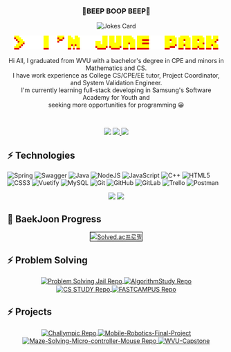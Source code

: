 <h3 align="center">👾BEEP BOOP BEEP👾</h3>

<!-- JOKE -->
<p align="center">
<img src="https://readme-jokes.vercel.app/api?theme=nightowl" alt="Jokes Card" />
</p>


<!-- NAME -->
<p align="center">
  <img src="./assets/arcade-font-writer (1).png"/>
</p>

<p align="center"> Hi All, I graduated from WVU with a bachelor's degree in CPE and minors in Mathematics and CS.<br/> I have work experience as College CS/CPE/EE tutor, Project Coordinator, and System Validation Engineer. <br/> I'm currently learning full-stack developing in Samsung's Software Academy for Youth and <br/> seeking more opportunities for programming 😀
</p>
<br/>

<!-- 이력서랑 이메일 넣을 자리 -->

<p align="center"> 
<a href="https://hits.seeyoufarm.com"><img src="https://hits.seeyoufarm.com/api/count/incr/badge.svg?url=https%3A%2F%2Fgithub.com%2FJun0S2%2Fhit-counter&count_bg=%23FFD902&title_bg=%233B3B3B&icon=gitlab.svg&icon_color=%23FB8200&title=hits&edge_flat=false"/></a>
<a href="mailto:hp0006@mix.wvu.edu" target="_blank">
    <img src="https://img.shields.io/badge/-Gmail-F73A6D?logo=gmail&logoColor=white&link=mailto:hp0006@mix.wvu.edu"/>
</a>
  <a href="https://befitting-locust-a2c.notion.site/June-Park-9a0d59ecf3b242bf9fba1b2f935629c1" target="_blank">
    <img src =  "https://img.shields.io/badge/-Portfolio-violet?&logo=notion&logoColor=white&link=https://befitting-locust-a2c.notion.site/June-Park-9a0d59ecf3b242bf9fba1b2f935629c1" target="_blank"/>
</a>
</p>

<!-- Tech Stacks -->

## ⚡ Technologies

![Spring](https://img.shields.io/badge/spring-%236DB33F.svg?style=for-the-badge&logo=spring&logoColor=white)
![Swagger](https://img.shields.io/badge/-Swagger-%23Clojure?style=for-the-badge&logo=swagger&logoColor=white)
![Java](https://img.shields.io/badge/java-%23ED8B00.svg?style=for-the-badge&logo=java&logoColor=white)
![NodeJS](https://img.shields.io/badge/node.js-6DA55F?style=for-the-badge&logo=node.js&logoColor=white)
![JavaScript](https://img.shields.io/badge/javascript-%23323330.svg?style=for-the-badge&logo=javascript&logoColor=%23F7DF1E)
![C++](https://img.shields.io/badge/c++-%2300599C.svg?style=for-the-badge&logo=c%2B%2B&logoColor=white)
![HTML5](https://img.shields.io/badge/html5-%23E34F26.svg?style=for-the-badge&logo=html5&logoColor=white)
![CSS3](https://img.shields.io/badge/css3-%231572B6.svg?style=for-the-badge&logo=css3&logoColor=white)
![Vuetify](https://img.shields.io/badge/Vuetify-1867C0?style=for-the-badge&logo=vuetify&logoColor=AEDDFF)
![MySQL](https://img.shields.io/badge/mysql-%2300f.svg?style=for-the-badge&logo=mysql&logoColor=white)
![Git](https://img.shields.io/badge/git-%23F05033.svg?style=for-the-badge&logo=git&logoColor=white)
![GitHub](https://img.shields.io/badge/github-%23121011.svg?style=for-the-badge&logo=github&logoColor=white)
![GitLab](https://img.shields.io/badge/gitlab-%23181717.svg?style=for-the-badge&logo=gitlab&logoColor=white)
![Trello](https://img.shields.io/badge/Trello-%23026AA7.svg?style=for-the-badge&logo=Trello&logoColor=white)
![Postman](https://img.shields.io/badge/Postman-FF6C37?style=for-the-badge&logo=postman&logoColor=white)

<!--(MOST USED LANGUAGES & GIT STATUS h177.27 w450)-->

<p align=center>
    <div align="center">
     <img  width = "450px" src ="https://github-readme-stats.vercel.app/api?username=Jun0S2&show_icons=true&theme=great-gatsby"/>
      <img height="177.27px" src="https://github-readme-stats.vercel.app/api/top-langs/?username=Jun0S2&layout=compact&theme=great-gatsby"/>
    </div>
</p>

<!-- Baekjoon lv -->
## 🧪 BaekJoon Progress

<p align=center>
   <div align="center">
     <a href="https://solved.ac/shun12" title="Go to Source">
        <img align="center" border="1px solid white" height="150px" src="http://mazassumnida.wtf/api/v2/generate_badge?boj=shun12" alt="Solved.ac프로필" />
     </a>
   </div>
</p>

<!-- PS REPO-->
## ⚡ Problem Solving
<p align=center>
   <div align="center">
     <!-- Algorithm Group Study-->  
        <a href="https://github.com/Jun0S2/Problem_Solving_Jail" title="Go to Problem Solving Jail Repo">
         <img align="center" src="https://github-readme-stats.vercel.app/api/pin/?username=Jun0S2&repo=Problem_Solving_Jail&theme=great-gatsby&show_icons=true&show_owner=true" alt="Problem Solving Jail Repo" />
        </a>
        <!--  Algorithm Personal Study -->        
      <a href="https://github.com/Jun0S2/AlgorithmStudy" title="Go to AlgorithmStudy Repo">
         <img align="center" src="https://github-readme-stats.vercel.app/api/pin/?username=Jun0S2&repo=AlgorithmStudy&theme=great-gatsby&show_icons=true&show_owner=true" alt="AlgorithmStudy Repo" />
      </a>
</div>
   <div align="center">    
        <a href="https://github.com/Jun0S2/CS-STUDY" title="Go to CS STUDY Repo">
         <img align="center" src="https://github-readme-stats.vercel.app/api/pin/?username=Jun0S2&repo=CS-STUDY&theme=great-gatsby&show_icons=true&show_owner=true" alt="CS STUDY Repo" />
        </a>
      <!--  AlgorithmStudy -->         
      <a href="https://github.com/Jun0S2/FASTCAMPUS" title="Go to AlgorithmStudy Repo">
         <img align="center" src="https://github-readme-stats.vercel.app/api/pin/?username=Jun0S2&repo=FASTCAMPUS&theme=great-gatsby&show_icons=true&show_owner=true" alt="FASTCAMPUS Repo" />
      </a>
</div> 
</p>


## ⚡ Projects

<p align=center>
   <div align="center">
   <!-- Challympic -->  
        <a href="https://github.com/Jun0S2/Challympic" title="Go to Challympic Repo">
         <img align="center" src="https://github-readme-stats.vercel.app/api/pin/?username=Jun0S2&repo=Challympic&theme=great-gatsby&show_icons=true&show_owner=true" alt="Challympic Repo" />
        </a>
   <!-- iRobot  -->  
        <a href="https://github.com/Jun0S2/Mobile-Robotics-Final-Project" title="Go to Mobile-Robotics-Final-Project Repo">
         <img align="center" src="https://github-readme-stats.vercel.app/api/pin/?username=Jun0S2&repo=Mobile-Robotics-Final-Project&theme=great-gatsby&show_icons=true&show_owner=true" alt="Mobile-Robotics-Final-Project" />
        </a>
     </div>
    <div align="center">
   <!-- MicroController -->  
        <a href="https://github.com/Jun0S2/Maze-Solving-Micro-controller-Mouse" title="Go to Maze-Solving-Micro-controller-Mouse Repo">
         <img align="center" src="https://github-readme-stats.vercel.app/api/pin/?username=Jun0S2&repo=Maze-Solving-Micro-controller-Mouse&theme=great-gatsby&show_icons=true&show_owner=true" alt="Maze-Solving-Micro-controller-Mouse Repo" />
        </a>
   <!-- WVU-Capstone 코드반출 실패  -->  
        <a href="https://github.com/Jun0S2/WVU-Capstone" title="Go to WVU-Capstone Repo">
         <img align="center" src="https://github-readme-stats.vercel.app/api/pin/?username=Jun0S2&repo=WVU-Capstone&theme=great-gatsby&show_icons=true&show_owner=true" alt="WVU-Capstone" />
        </a>
     </div>
</p>
